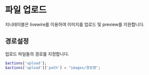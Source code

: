 # 파일 업로드
지니테이블은 livewire를 이용하여 이미지를 업로드 및 preview를 지원합니다.

## 경로설정
업로드 파일들의 경로를 지정합니다.

```php
$actions['upload'];
$actions['upload']['path'] = "images/경로명";
```

